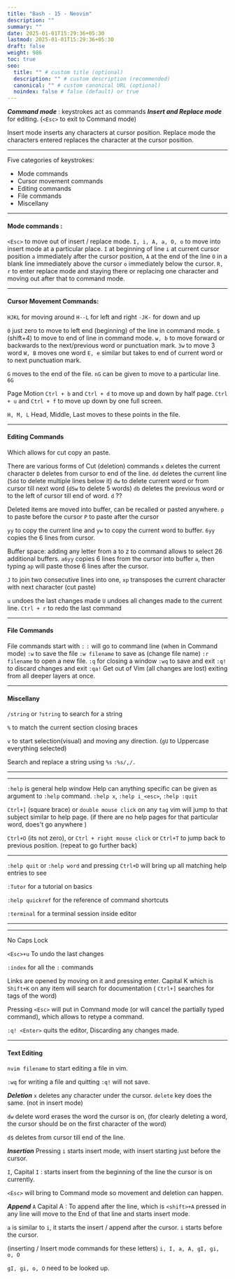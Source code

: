 ```yaml
---
title: "Bash - 15 - Neovim"
description: ""
summary: ""
date: 2025-01-01T15:29:36+05:30
lastmod: 2025-01-01T15:29:36+05:30
draft: false
weight: 986
toc: true
seo:
  title: "" # custom title (optional)
  description: "" # custom description (recommended)
  canonical: "" # custom canonical URL (optional)
  noindex: false # false (default) or true
---
```




***Command mode*** : keystrokes act as commands
***Insert and Replace mode*** for editing. (`<Esc>` to exit to Command mode)

Insert mode inserts any characters at cursor position.
Replace mode the characters entered replaces the character at the cursor position.

___

Five categories of keystrokes:
* Mode commands
* Cursor movement commands
* Editing commands
* File commands
* Miscellany

___

#### Mode commands : 
`<Esc>`  to move out of insert / replace mode.
`I, i, A, a, O, o` to move into insert mode at a particular place.
`I` at beginning of line `i` at current cursor position
`a` immediately after the cursor position, `A` at the end of the line
`O` in a blank line immediately above the cursor  `o` immediately below the cursor.
`R, r` to enter replace mode and staying there or replacing one character and moving out after that to command mode.

___

#### Cursor Movement Commands:
`HJKL` for moving around
`H--L` for left and right
`-JK-` for down and up

`0` just zero to move to left end (beginning) of the line in command mode.
`$` (shift+4) to move to end of line in command mode.
`w, b` to move forward or backwards to the next/previous word or punctuation mark.
	`3w` to move 3 word
`W, B` moves one word
`E, e` similar but takes to end of current word or to next punctuation mark.

`G` moves to the end of the file. `nG` can be given to move to a particular line. `6G`

Page Motion
`Ctrl + b` and `Ctrl + d` to move up and down by half page.
`Ctrl + u` and `Ctrl + f` to move up down by one full screen.

`H, M, L` Head, Middle, Last moves to these points in the file.

___

#### Editing Commands

Which allows for cut copy an paste.

There are various forms of Cut (deletion) commands
`x` deletes the current character
`D` deletes from cursor to end of the line.
`dd` deletes the current line (`5dd` to delete multiple lines below it)
`dw` to delete current word or from cursor till next word (`d5w` to delete 5 words)
`db` deletes the previous word or to the left of cursor till end of word.
`d` ??

Deleted items are moved into buffer, can be recalled or pasted anywhere.
`p` to paste before the cursor
`P` to paste after the cursor

`yy` to copy the current line and `yw` to copy the current word to buffer.
`6yy` copies the 6 lines from cursor.

Buffer space: adding any letter from a to z to command allows to select 26 additional buffers.
`a6yy` copies 6 lines from the cursor into buffer `a`, then typing `ap` will paste those 6 lines after the cursor.

`J` to join two consecutive lines into one,
`xp` transposes the current character with next character (cut paste)

`u` undoes the last changes made
`U` undoes all changes made to the current line.
`Ctrl + r` to redo the last command

___

#### File Commands
File commands start with `:`
`:` will go to command line (when in Command mode)
`:w` to save the file
`:w filename` to save as (change file name)
`:r filename` to open a new file.
`:q` for closing a window
`:wq` to save and exit
`:q!` to discard changes and exit
`:qa!` Get out of Vim (all changes are lost) exiting from all deeper layers at once. 

___

#### Miscellany

`/string` or `?string` to search for a string

`%` to match the current section closing braces

`v` to start selection(visual) and moving any direction. (`gU` to Uppercase everything selected)

Search and replace a string using `%s`
`:%s/,/.`

____
____


`:help`   is general help window
Help can anything specific can be given as argument to `:help` command.
`:help x`,  `:help i_<esc>`, `:help :quit`

`Ctrl+]` (square brace) or `double mouse click` on any `tag` vim will jump to that subject similar to help page. (if there are no help pages for that particular word, does't go anywhere )

`Ctrl+O`  (its not zero), or `Ctrl + right mouse click` or `Ctrl+T` to jump back to previous position. (repeat to go further back)


___

`:help quit`  or `:help word` and pressing `Ctrl+D` will bring up all matching help entries to see

`:Tutor` for a tutorial on basics

`:help quickref`  for the reference of command shortcuts

`:terminal` for a terminal session inside editor

___________
___________


No Caps Lock

`<Esc>+u`  To undo the last changes

`:index`  for all the `:` commands

Links are opened by moving on it and pressing enter.
Capital K which is `Shift+K` on any item will search for documentation ( `Ctrl+]` searches for tags of the word) 

Pressing `<Esc>` will put in Command mode (or will cancel the partially typed command), which allows to retype a command.

`:q! <Enter>` quits the editor, Discarding any changes made.

____

#### Text Editing

`nvim filename` to start editing a file in vim.

`:wq` for writing a file and quitting `:q!` will not save.

***Deletion***
`x` deletes any character under the cursor. `delete` key does the same. (not in insert mode)

`dw` delete word erases the word the cursor is on, (for clearly deleting a word, the cursor should be on the first character of the word)

`d$` deletes from cursor till end of the line.


***Insertion***
Pressing `i` starts insert mode, with insert starting just before the cursor.

`I`, Capital `I` : starts insert from the beginning of the line the cursor is on currently.

`<Esc>` will bring to Command mode so movement and deletion can happen.


***Append***
`A` Capital A : To append after the line, which is `<shift>+A` pressed in any line will move to the End of that line and starts insert mode.

`a` is similar to `i`, it starts the insert / append after the cursor. `i` starts before the cursor.

(inserting / Insert mode commands for these letters) `i, I, a, A, gI, gi, o, O` 

`gI, gi, o, O` need to be looked up.



